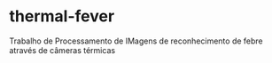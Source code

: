 # thermal-fever
Trabalho de Processamento de IMagens de reconhecimento de febre através de câmeras térmicas
